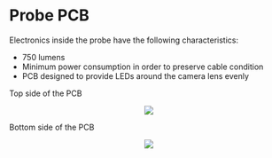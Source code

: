 # Probe PCB

Electronics inside the probe have the following characteristics:

 - 750 lumens
 - Minimum power consumption in order to preserve cable condition 
 - PCB designed to provide LEDs around the camera lens evenly

Top side of the PCB

<p align="center">
  <img src=https://github.com/andres-tr/BoreholeCamera/tree/master/img/PCB_Probe_Top2D.png />
</p>

Bottom side of the PCB
<p align="center">
  <img src=https://github.com/andres-tr/BoreholeCamera/tree/master/img/PCB_Probe_Bottom2D.png />
</p>






